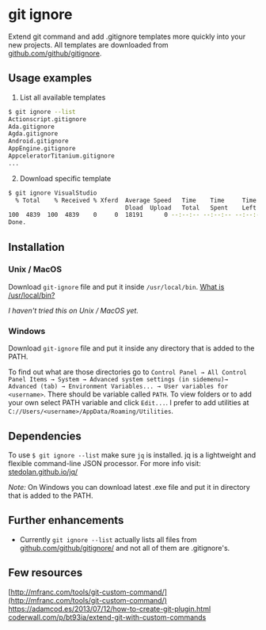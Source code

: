 # git ignore
Extend git command and add .gitignore templates more quickly into your new projects. All templates are downloaded from [github.com/github/gitignore](https://github.com/github/gitignore).

## Usage examples
1) List all available templates

```bash
$ git ignore --list
Actionscript.gitignore         
Ada.gitignore                  
Agda.gitignore                 
Android.gitignore              
AppEngine.gitignore            
AppceleratorTitanium.gitignore 
...                 
```

2) Download specific template

```bash
$ git ignore VisualStudio
  % Total    % Received % Xferd  Average Speed   Time    Time     Time  Current
                                 Dload  Upload   Total   Spent    Left  Speed
100  4839  100  4839    0     0  18191      0 --:--:-- --:--:-- --:--:-- 18191
Done.           
```


## Installation
### Unix / MacOS
Download `git-ignore` file and put it inside `/usr/local/bin`. [What is /usr/local/bin?](https://unix.stackexchange.com/questions/4186/what-is-usr-local-bin)

_I haven't tried this on Unix / MacOS yet._

### Windows
Download `git-ignore` file and put it inside any directory that is added to the PATH.

To find out what are those directories go to  `Control Panel → All Control Panel Items → System → Advanced system settings (in sidemenu)→ Advanced (tab) → Environment Variables... → User variables for <username>`. There should be variable called `PATH`. To view folders or to add your own select PATH variable and click `Edit...`. I prefer to add utilities at `C://Users/<username>/AppData/Roaming/Utilities`.


## Dependencies
To use `$ git ignore --list` make sure `jq` is installed. jq is a lightweight and flexible command-line JSON processor. For more info visit: [stedolan.github.io/jq/](https://stedolan.github.io/jq/)

_Note:_ On Windows you can download latest .exe file and put it in directory that is added to the PATH.


## Further enhancements
* Currently `git ignore --list` actually lists all files from [github.com/github/gitignore/](https://github.com/github/gitignore/) and not all of them are .gitignore's.

## Few resources
[http://mfranc.com/tools/git-custom-command/](http://mfranc.com/tools/git-custom-command/)
[https://adamcod.es/2013/07/12/how-to-create-git-plugin.html ](https://adamcod.es/2013/07/12/how-to-create-git-plugin.html)
[coderwall.com/p/bt93ia/extend-git-with-custom-commands](https://coderwall.com/p/bt93ia/extend-git-with-custom-commands)
